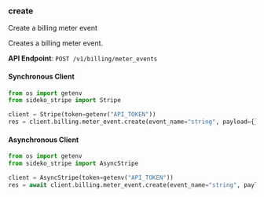 
### create <a name="create"></a>
Create a billing meter event

<p>Creates a billing meter event.</p>

**API Endpoint**: `POST /v1/billing/meter_events`

#### Synchronous Client

```python
from os import getenv
from sideko_stripe import Stripe

client = Stripe(token=getenv("API_TOKEN"))
res = client.billing.meter_event.create(event_name="string", payload={})
```

#### Asynchronous Client

```python
from os import getenv
from sideko_stripe import AsyncStripe

client = AsyncStripe(token=getenv("API_TOKEN"))
res = await client.billing.meter_event.create(event_name="string", payload={})
```
